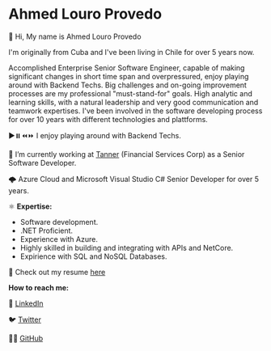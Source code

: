 # Ahmed Louro Provedo

<p>👋 Hi, My name is Ahmed Louro Provedo </p>
<p>I'm originally from Cuba and I've been living in Chile for over 5 years now.</p>

<p>Accomplished Enterprise Senior Software Engineer, capable of making significant changes in short time span and overpressured, enjoy playing around with Backend Techs.
Big challenges and on-going improvement processes are my professional "must-stand-for" goals.
High analytic and learning skills, with a natural leadership and very good communication and teamwork expertises. 
I've been involved in the software developing process for over 10 years with different technologies and plattforms.</p>

▶️⏸️⏪⏩ I enjoy playing around with Backend Techs.

👀 I’m currently working at <a href="https://www.linkedin.com/company/tannercl/">Tanner</a> (Financial Services Corp) as a Senior Software Developer. 

🌩️ Azure Cloud and Microsoft Visual Studio C# Senior Developer for over 5 years.

⚛️ **Expertise:**
- Software development.
- .NET Proficient.
- Experience with Azure.
- Highly skilled in building and integrating with APIs and NetCore.
- Expirience with SQL and NoSQL Databases.

📑 Check out my resume <a href="https://ahmedlp.github.io/AHMED LOURO PROVEDO-CV-ENGLISH.pdf">here</a>

**How to reach me:** 

<p>💼 <a href="https://www.linkedin.com/in/ahmed-louro-provedo/">LinkedIn</a></p>
<p>🐦 <a href="https://twitter.com/ahmedlp86">Twitter</a></p>
<p>🧑‍💻 <a href="">GitHub</a></p>
